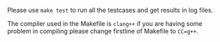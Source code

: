 Please  use `make test` to run all the testcases and get 
results in log files.

The compiler used in the Makefile is `clang++` if you are 
having some problem in compiling please change firstline
of Makefile to `CC=g++`.
